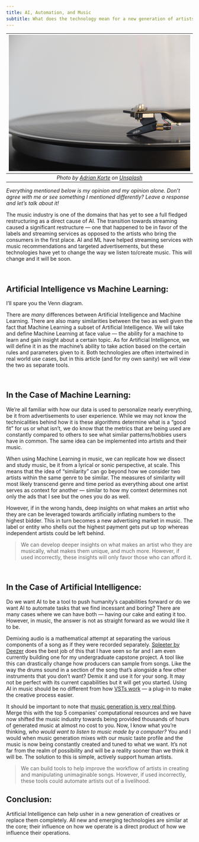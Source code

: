 ```yaml
---
title: AI, Automation, and Music
subtitle: What does the technology mean for a new generation of artists?
---
```


| ![image](pic.jpg) |
|:--:| 
| *Photo by [Adrian Korte](https://unsplash.com/@adkorte?utm_source=medium&utm_medium=referral) on [Unsplash](https://unsplash.com/?utm_source=medium&utm_medium=referral)* |


*Everything mentioned below is my opinion and my opinion alone. Don’t agree with me or see something I mentioned differently? Leave a response and let’s talk about it!*

The music industry is one of the domains that has yet to see a full fledged restructuring as a direct cause of AI. The transition towards streaming caused a significant restructure — one that happened to be in favor of the labels and streaming services as opposed to the artists who bring the consumers in the first place. AI and ML have helped streaming services with music recommendations and targeted advertisements, but these technologies have yet to change the way we listen to/create music. This will change and it will be soon.

<br>

## Artificial Intelligence vs Machine Learning:

I’ll spare you the Venn diagram.

There are *many* differences between Artificial Intelligence and Machine Learning. There are also many similarities between the two as well given the fact that Machine Learning a subset of Artificial Intelligence. We will take and define Machine Learning at face value — the ability for a machine to learn and gain insight about a certain topic. As for Artificial Intelligence, we will define it in as the machine’s ability to take action based on the certain rules and parameters given to it. Both technologies are often intertwined in real world use cases, but in this article (and for my own sanity) we will view the two as separate tools.

<br>

## In the Case of Machine Learning:

We’re all familiar with how our data is used to personalize nearly everything, be it from advertisements to user experience. While we may not know the technicalities behind how it is these algorithms determine what is a “good fit” for us or what isn’t, we do know that the metrics that are being used are constantly compared to others to see what similar patterns/hobbies users have in common. The same idea can be implemented into artists and their music.

When using Machine Learning in music, we can replicate how we dissect and study music, be it from a lyrical or sonic perspective, at scale. This means that the idea of “similarity” can go beyond how we consider two artists within the same genre to be similar. The measures of similarity will most likely transcend genre and time period as everything about one artist serves as context for another — similar to how my context determines not only the ads that I see but the ones you do as well.

However, if in the wrong hands, deep insights on what makes an artist who they are can be leveraged towards artificially inflating numbers to the highest bidder. This in turn becomes a new advertising market in music. The label or entity who shells out the highest payment gets put up top whereas independent artists could be left behind.

> We can develop deeper insights on what makes an artist who they are musically, what makes them unique, and much more. However, if used incorrectly, these insights will only favor those who can afford it.

<br>

## In the Case of Artificial Intelligence:

Do we want AI to be a tool to push humanity’s capabilities forward or do we want AI to automate tasks that we find incessant and boring? There are many cases where we can have both — having our cake and eating it too. However, in music, the answer is not as straight forward as we would like it to be.

Demixing audio is a mathematical attempt at separating the various components of a song as if they were recorded separately. [Spleeter by Deezer](https://github.com/deezer/spleeter) does the best job of this that I have seen so far and I am even currently building one for my undergraduate capstone project. A tool like this can drastically change how producers can sample from songs. Like the way the drums sound in a section of the song that’s alongside a few other instruments that you don’t want? Demix it and use it for your song. It may not be perfect with its current capabilities but it will get you started. Using AI in music should be no different from how [VSTs work](https://en.wikipedia.org/wiki/Virtual_Studio_Technology) — a plug-in to make the creative process easier.

It should be important to note that [music generation is very real thing](https://openai.com/blog/musenet/). Merge this with the top 5 companies’ computational resources and we have now shifted the music industry towards being provided thousands of hours of generated music at almost no cost to you. Now, I know what you’re thinking, *who would want to listen to music made by a computer?* You and I would when music generation mixes with our music taste profile and the music is now being constantly created and tuned to what we want. It’s not far from the realm of possibility and will be a reality sooner than we think it will be. The solution to this is simple, actively support human artists.

>We can build tools to help improve the workflow of artists in creating and manipulating unimaginable songs. However, if used incorrectly, these tools could automate artists out of a livelihood.

## Conclusion:

Artificial Intelligence can help usher in a new generation of creatives or replace them completely. All new and emerging technologies are similar at the core; their influence on how we operate is a direct product of how we influence their operations.